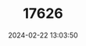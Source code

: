 ---
title: "17626"
category: "Plethodon neomexicanus"
draft: false
date: 2024-02-22 13:03:50
languages:
  English: ["Jemez Mountains Salamander"]
---